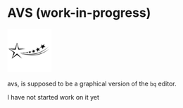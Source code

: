 # AVS (work-in-progress)

<img src=".pix/star.svg" style="width:100px; height: auto;">

avs, is supposed to be a graphical version of the `bq` editor.

I have not started work on it yet
